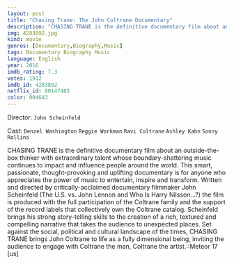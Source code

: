 ```yaml
---
layout: post
title: "Chasing Trane: The John Coltrane Documentary"
description: "CHASING TRANE is the definitive documentary film about an outside-the-box thinker with extraordinary talent whose boundary-shattering music continues to impact and influence people around the world. This smart, passionate, thought-provoking and uplifting documentary is for anyone who appreciates the power of music to entertain, inspire and transform. Written and directed by critically-acclaimed documentary filmmaker John Scheinfeld (The U.S. vs. John Lennon and Who Is Harry Nilsson...?) the film is produced with the full participati.."
img: 4283892.jpg
kind: movie
genres: [Documentary,Biography,Music]
tags: Documentary Biography Music 
language: English
year: 2016
imdb_rating: 7.3
votes: 1912
imdb_id: 4283892
netflix_id: 80147403
color: 004643
---
```

Director: `John Scheinfeld`  

Cast: `Denzel Washington` `Reggie Workman` `Ravi Coltrane` `Ashley Kahn` `Sonny Rollins` 

CHASING TRANE is the definitive documentary film about an outside-the-box thinker with extraordinary talent whose boundary-shattering music continues to impact and influence people around the world. This smart, passionate, thought-provoking and uplifting documentary is for anyone who appreciates the power of music to entertain, inspire and transform. Written and directed by critically-acclaimed documentary filmmaker John Scheinfeld (The U.S. vs. John Lennon and Who Is Harry Nilsson...?) the film is produced with the full participation of the Coltrane family and the support of the record labels that collectively own the Coltrane catalog. Scheinfeld brings his strong story-telling skills to the creation of a rich, textured and compelling narrative that takes the audience to unexpected places. Set against the social, political and cultural landscape of the times, CHASING TRANE brings John Coltrane to life as a fully dimensional being, inviting the audience to engage with Coltrane the man, Coltrane the artist.::Meteor 17 [us]
